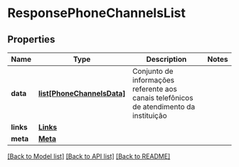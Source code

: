 # ResponsePhoneChannelsList

## Properties
Name | Type | Description | Notes
------------ | ------------- | ------------- | -------------
**data** | [**list[PhoneChannelsData]**](PhoneChannelsData.md) | Conjunto de informações referente aos canais telefônicos de atendimento da instituição | 
**links** | [**Links**](Links.md) |  | 
**meta** | [**Meta**](Meta.md) |  | 

[[Back to Model list]](../README.md#documentation-for-models) [[Back to API list]](../README.md#documentation-for-api-endpoints) [[Back to README]](../README.md)

